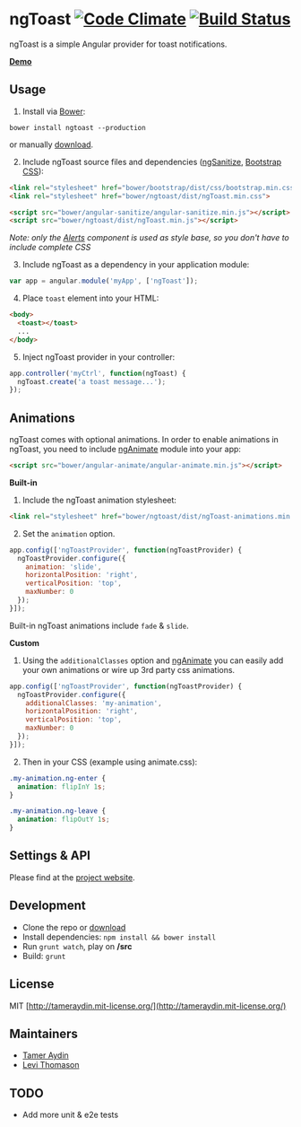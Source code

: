 ngToast [![Code Climate](http://img.shields.io/codeclimate/github/tameraydin/ngToast.svg?style=flat-square)](https://codeclimate.com/github/tameraydin/ngToast/dist/ngToast.js) [![Build Status](http://img.shields.io/travis/tameraydin/ngToast/master.svg?style=flat-square)](https://travis-ci.org/tameraydin/ngToast)
=======

ngToast is a simple Angular provider for toast notifications.

**[Demo](http://tameraydin.github.io/ngToast)**

## Usage

1. Install via [Bower](http://bower.io/):
  ```console
  bower install ngtoast --production
  ```
  or manually [download](https://github.com/tameraydin/ngToast/archive/master.zip).

2. Include ngToast source files and dependencies ([ngSanitize](http://docs.angularjs.org/api/ngSanitize), [Bootstrap CSS](http://getbootstrap.com/)):
  ```html
  <link rel="stylesheet" href="bower/bootstrap/dist/css/bootstrap.min.css">
  <link rel="stylesheet" href="bower/ngtoast/dist/ngToast.min.css">
  
  <script src="bower/angular-sanitize/angular-sanitize.min.js"></script>
  <script src="bower/ngtoast/dist/ngToast.min.js"></script>
  ```
 *Note: only the [Alerts](http://getbootstrap.com/components/#alerts) component is used as style base, so you don't have to include complete CSS*

3. Include ngToast as a dependency in your application module:
  ```javascript
  var app = angular.module('myApp', ['ngToast']);
  ```

4. Place `toast` element into your HTML:
  ```html
  <body>
    <toast></toast>
    ...
  </body>
  ```

5. Inject ngToast provider in your controller:
  ```javascript
  app.controller('myCtrl', function(ngToast) {
    ngToast.create('a toast message...');
  });
  ```

## Animations
ngToast comes with optional animations. In order to enable animations in ngToast, you need to include [ngAnimate](http://docs.angularjs.org/api/ngAnimate) module into your app:

```html
<script src="bower/angular-animate/angular-animate.min.js"></script>
```

**Built-in**
  1. Include the ngToast animation stylesheet:
  
  ```html
  <link rel="stylesheet" href="bower/ngtoast/dist/ngToast-animations.min.css">
  ```

  2. Set the `animation` option.
  ```javascript
  app.config(['ngToastProvider', function(ngToastProvider) {
    ngToastProvider.configure({
      animation: 'slide',
      horizontalPosition: 'right',
      verticalPosition: 'top',
      maxNumber: 0
    });
  }]);
  ```
  Built-in ngToast animations include `fade` & `slide`.
  
**Custom**
  1. Using the `additionalClasses` option and [ngAnimate](http://docs.angularjs.org/api/ngAnimate) you can easily add your own animations or wire up 3rd party css animations.
  ```javascript
  app.config(['ngToastProvider', function(ngToastProvider) {
    ngToastProvider.configure({
      additionalClasses: 'my-animation',
      horizontalPosition: 'right',
      verticalPosition: 'top',
      maxNumber: 0
    });
  }]);
  ```

  2. Then in your CSS (example using animate.css):
  ```css
  .my-animation.ng-enter {
    animation: flipInY 1s;
  }
  
  .my-animation.ng-leave {
    animation: flipOutY 1s;
  }
  ```

## Settings & API

Please find at the [project website](http://tameraydin.github.io/ngToast/#api).

## Development

* Clone the repo or [download](https://github.com/tameraydin/ngToast/archive/master.zip)
* Install dependencies: ``npm install && bower install``
* Run ``grunt watch``, play on **/src**
* Build: ``grunt``

## License

MIT [http://tameraydin.mit-license.org/](http://tameraydin.mit-license.org/)

## Maintainers

- [Tamer Aydin](http://tamerayd.in)
- [Levi Thomason](http://www.levithomason.com)

## TODO
- Add more unit & e2e tests
